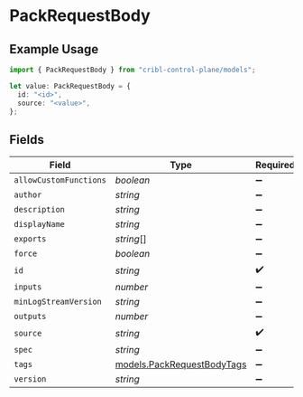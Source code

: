 # PackRequestBody

## Example Usage

```typescript
import { PackRequestBody } from "cribl-control-plane/models";

let value: PackRequestBody = {
  id: "<id>",
  source: "<value>",
};
```

## Fields

| Field                                                          | Type                                                           | Required                                                       | Description                                                    |
| -------------------------------------------------------------- | -------------------------------------------------------------- | -------------------------------------------------------------- | -------------------------------------------------------------- |
| `allowCustomFunctions`                                         | *boolean*                                                      | :heavy_minus_sign:                                             | N/A                                                            |
| `author`                                                       | *string*                                                       | :heavy_minus_sign:                                             | N/A                                                            |
| `description`                                                  | *string*                                                       | :heavy_minus_sign:                                             | N/A                                                            |
| `displayName`                                                  | *string*                                                       | :heavy_minus_sign:                                             | N/A                                                            |
| `exports`                                                      | *string*[]                                                     | :heavy_minus_sign:                                             | N/A                                                            |
| `force`                                                        | *boolean*                                                      | :heavy_minus_sign:                                             | N/A                                                            |
| `id`                                                           | *string*                                                       | :heavy_check_mark:                                             | N/A                                                            |
| `inputs`                                                       | *number*                                                       | :heavy_minus_sign:                                             | N/A                                                            |
| `minLogStreamVersion`                                          | *string*                                                       | :heavy_minus_sign:                                             | N/A                                                            |
| `outputs`                                                      | *number*                                                       | :heavy_minus_sign:                                             | N/A                                                            |
| `source`                                                       | *string*                                                       | :heavy_check_mark:                                             | N/A                                                            |
| `spec`                                                         | *string*                                                       | :heavy_minus_sign:                                             | N/A                                                            |
| `tags`                                                         | [models.PackRequestBodyTags](../models/packrequestbodytags.md) | :heavy_minus_sign:                                             | N/A                                                            |
| `version`                                                      | *string*                                                       | :heavy_minus_sign:                                             | N/A                                                            |
